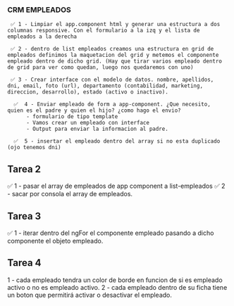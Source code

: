 
### CRM EMPLEADOS

     ✅ 1 - Limpiar el app.component html y generar una estructura a dos columnas responsive. Con el formulario a la izq y el lista de empleados a la derecha

     ✅ 2 - dentro de list empleados creamos una estructura en grid de empleados definimos la maquetacion del grid y metemos el componente empleado dentro de dicho grid. (Hay que tirar varios empleado dentro de grid para ver como quedan, luego nos quedaremos con uno)

     ✅ 3 - Crear interface con el modelo de datos. nombre, apellidos, dni, email, foto (url), departamento (contabilidad, marketing, direccion, desarrollo), estado (activo o inactivo).

      ✅  4 - Enviar empleado de form a app-component. ¿Que necesito, quien es el padre y quien el hijo? ¿como hago el envio? 
          - formulario de tipo template
          - Vamos crear un empleado con interface
          - Output para enviar la informacion al padre.  

      ✅  5 - insertar el empleado dentro del array si no esta duplicado (ojo tenemos dni)
      

  ## Tarea 2

  ✅ 1 - pasar el array de empleados de app component a list-empleados
  ✅  2 - sacar por consola el array de empleados.

  ## Tarea 3
  
  ✅ 1 - iterar dentro del ngFor el componente empleado pasando a dicho componente el objeto empleado.

 ## Tarea 4
  
  1 - cada empleado tendra un color de borde en funcion de si es empleado activo o no es empleado activo.
  2 - cada empleado dentro de su ficha tiene un boton que permitirá activar o desactivar el empleado.





